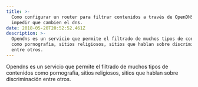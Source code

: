 ```yaml
---
title: >-
  Como configurar un router para filtrar contenidos a través de OpenDNS e
  impedir que cambien el dns.
date: 2018-05-20T20:52:52.461Z
description: >-
  Opendns es un servicio que permite el filtrado de muchos tipos de contenidos
  como pornografia, sitios religiosos, sitios que hablan sobre discriminación
  entre otros.
---
```

Opendns es un servicio que permite el filtrado de muchos tipos de contenidos como pornografia, sitios religiosos, sitios que hablan sobre discriminación entre otros.
